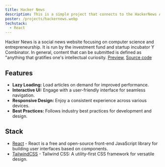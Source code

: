 ```yaml
---
title: Hacker News
description: This is a simple project that connects to the HackerNews API and displays the latest articles using React (with Vite) and Tailwind CSS.
poster: /projects/hackernews.webp
techstack:
  - React
---
```


Hacker News is a social news website focusing on computer science and entrepreneurship. It is run by the investment fund and startup incubator Y Combinator. In general, content that can be submitted is defined as "anything that gratifies one's intellectual curiosity.
[Preview](https://hackernews.wiscaksono.com), [Source code](https://github.com/wiscaksono/hackernews)

## Features

- **Lazy Loading:** Load articles on demand for improved performance.
- **Interactive UI:** Engage with a user-friendly interface for seamless navigation.
- **Responsive Design:** Enjoy a consistent experience across various devices.
- **Best Practices:** Follows industry best practices for development and design.

## Stack

- [React](https://react.dev) - React is a free and open-source front-end JavaScript library for building user interfaces based on components.
- [TailwindCSS](https://tailwindcss.com) - Tailwind CSS: A utility-first CSS framework for versatile design.

